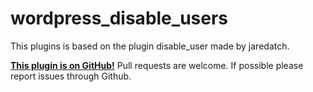 # wordpress_disable_users

This plugins is based on the plugin disable_user made by jaredatch.

**[This plugin is on GitHub!](https://github.com/jaredatch/Disable-Users/)** Pull requests are welcome. If possible please report issues through Github.


